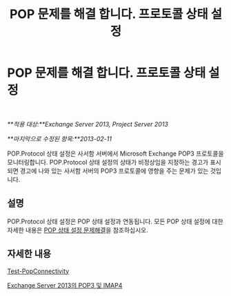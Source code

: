 ﻿---
title: POP 문제를 해결 합니다. 프로토콜 상태 설정
TOCTitle: POP 문제를 해결 합니다. 프로토콜 상태 설정
ms:assetid: 4a205a83-153a-4e93-a7af-43d2ab815809
ms:mtpsurl: https://technet.microsoft.com/ko-kr/library/ms.exch.scom.pop.protocol(v=EXCHG.150)
ms:contentKeyID: 53275587
ms.date: 03/06/2017
mtps_version: v=EXCHG.150
ms.translationtype: MT
---

# POP 문제를 해결 합니다. 프로토콜 상태 설정

 

_**적용 대상:**Exchange Server 2013, Project Server 2013_

_**마지막으로 수정된 항목:**2013-02-11_

POP.Protocol 상태 설정은 사서함 서버에서 Microsoft Exchange POP3 프로토콜을 모니터링합니다. POP.Protocol 상태 설정의 상태가 비정상임을 지정하는 경고가 표시되면 경고에 나와 있는 사서함 서버의 POP3 프로토콜에 영향을 주는 문제가 있는 것입니다.

## 설명

POP.Protocol 상태 설정은 POP 상태 설정과 연동됩니다. 모든 POP 상태 설정에 대한 자세한 내용은 [POP 상태 설정 문제해결](troubleshooting-pop-health-set.md)을 참조하십시오.

## 자세한 내용

[Test-PopConnectivity](https://technet.microsoft.com/ko-kr/library/bb738143\(v=exchg.150\))

[Exchange Server 2013의 POP3 및 IMAP4](https://technet.microsoft.com/ko-kr/library/jj657728\(v=exchg.150\))

